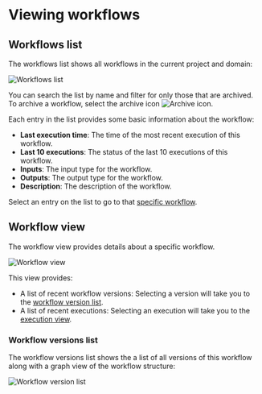 # Viewing workflows

## Workflows list

The workflows list shows all workflows in the current project and domain:

![Workflows list](/_static/images/user-guide/core-concepts/workflows/viewing-workflows/workflows-list.png)

You can search the list by name and filter for only those that are archived.
To archive a workflow, select the archive icon ![Archive icon](/_static/images/user-guide/core-concepts/workflows/viewing-workflows/archive-icon.png).

Each entry in the list provides some basic information about the workflow:

* **Last execution time**:
The time of the most recent execution of this workflow.
* **Last 10 executions**:
The status of the last 10 executions of this workflow.
* **Inputs**:
The input type for the workflow.
* **Outputs**:
The output type for the workflow.
* **Description**:
 The description of the workflow.

Select an entry on the list to go to that [specific workflow](#workflow-view).

## Workflow view

The workflow view provides details about a specific workflow.

![Workflow view](/_static/images/user-guide/core-concepts/workflows/viewing-workflows/workflow-view.png)

This view provides:
* A list of recent workflow versions:
  Selecting a version will take you to the [workflow version list](#workflow-versions-list).
* A list of recent executions:
  Selecting an execution will take you to the [execution view](./viewing-workflow-executions.md).

### Workflow versions list

The workflow versions list shows the  a list of all versions of this workflow along with a graph view of the workflow structure:

![Workflow version list](/_static/images/user-guide/core-concepts/workflows/viewing-workflows/workflow-versions-list.png)
